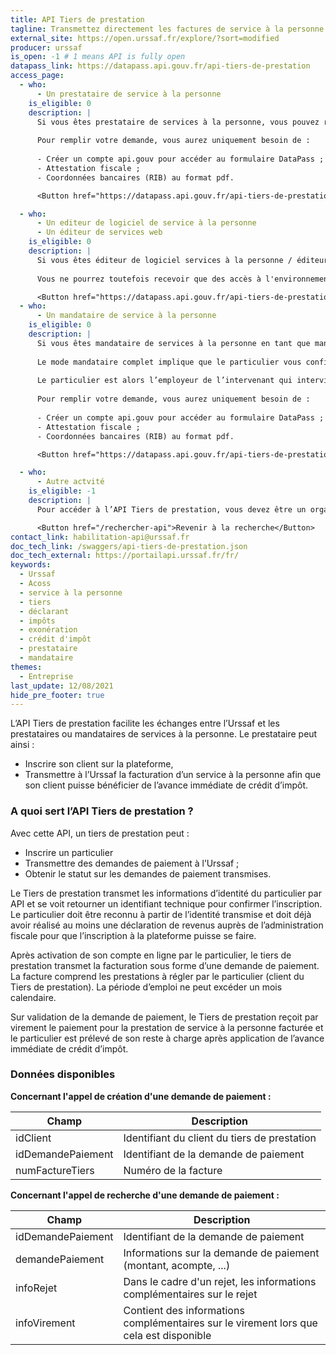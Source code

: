 ```yaml
---
title: API Tiers de prestation
tagline: Transmettez directement les factures de service à la personne à l’Urssaf pour que vos clients bénéficient de l’avance immédiate de crédit d’impôt.
external_site: https://open.urssaf.fr/explore/?sort=modified
producer: urssaf
is_open: -1 # 1 means API is fully open
datapass_link: https://datapass.api.gouv.fr/api-tiers-de-prestation
access_page:
  - who:
      - Un prestataire de service à la personne
    is_eligible: 0
    description: |
      Si vous êtes prestataire de services à la personne, vous pouvez remplir une demande d’habilitation à l’API.
      
      Pour remplir votre demande, vous aurez uniquement besoin de :
      
      - Créer un compte api.gouv pour accéder au formulaire DataPass ;
      - Attestation fiscale ;
      - Coordonnées bancaires (RIB) au format pdf. 

      <Button href="https://datapass.api.gouv.fr/api-tiers-de-prestation">Remplir une demande</Button>

  - who:
      - Un editeur de logiciel de service à la personne
      - Un éditeur de services web
    is_eligible: 0
    description: |
      Si vous êtes éditeur de logiciel services à la personne / éditeur de service web, vous pouvez remplir une demande d'habilitation à l'API.
      
      Vous ne pourrez toutefois recevoir que des accès à l'environnement de test, et non à l'environnement de production.

      <Button href="https://datapass.api.gouv.fr/api-tiers-de-prestation">Remplir une demande</Button>
  - who:
      - Un mandataire de service à la personne
    is_eligible: 0
    description: |
      Si vous êtes mandataire de services à la personne en tant que mandataire complet, vous pouvez remplir une demande d’habilitation à l’API. 
      
      Le mode mandataire complet implique que le particulier vous confie, contre rémunération, un certain nombre de tâches par contrat de mandat : recherche de candidatures, recrutement et embauche, calcul et établissement des bulletins de paie etc. et l’émission de votre part d’une facture à régler par le particulier.
      
      Le particulier est alors l’employeur de l’intervenant qui intervient à son domicile et vous procédez pour le compte du particulier au versement des cotisations et contributions sociales dues au titre de l'emploi du salarié concerné auprès de la branche recouvrement. 
      
      Pour remplir votre demande, vous aurez uniquement besoin de :
      
      - Créer un compte api.gouv pour accéder au formulaire DataPass ;
      - Attestation fiscale ;
      - Coordonnées bancaires (RIB) au format pdf. 

      <Button href="https://datapass.api.gouv.fr/api-tiers-de-prestation">Remplir une demande</Button>

  - who:
      - Autre actvité
    is_eligible: -1
    description: |
      Pour accéder à l’API Tiers de prestation, vous devez être un organisme de service à la personne au sens de l’article de l'article L. 7232-6 du code du travail.

      <Button href="/rechercher-api">Revenir à la recherche</Button>
contact_link: habilitation-api@urssaf.fr
doc_tech_link: /swaggers/api-tiers-de-prestation.json
doc_tech_external: https://portailapi.urssaf.fr/fr/
keywords:
  - Urssaf
  - Acoss
  - service à la personne
  - tiers
  - déclarant
  - impôts
  - exonération
  - crédit d'impôt
  - prestataire
  - mandataire
themes:
  - Entreprise
last_update: 12/08/2021
hide_pre_footer: true
---
```


L’API Tiers de prestation facilite les échanges entre l’Urssaf et les prestataires ou mandataires de services à la personne.
Le prestataire peut ainsi :

- Inscrire son client sur la plateforme,
- Transmettre à l’Urssaf la facturation d’un service à la personne afin que son client puisse bénéficier de l’avance immédiate de crédit d’impôt.

### A quoi sert l’API Tiers de prestation ?

Avec cette API, un tiers de prestation peut :

- Inscrire un particulier
- Transmettre des demandes de paiement à l’Urssaf ;
- Obtenir le statut sur les demandes de paiement transmises.

Le Tiers de prestation transmet les informations d’identité du particulier par API et se voit retourner un identifiant technique pour confirmer l’inscription. Le particulier doit être reconnu à partir de l’identité transmise et doit déjà avoir réalisé au moins une déclaration de revenus auprès de l’administration fiscale pour que l’inscription à la plateforme puisse se faire.

Après activation de son compte en ligne par le particulier, le tiers de prestation transmet la facturation sous forme d’une demande de paiement. La facture comprend les prestations à régler par le particulier (client du Tiers de prestation). La période d’emploi ne peut excéder un mois calendaire.

Sur validation de la demande de paiement, le Tiers de prestation reçoit par virement le paiement pour  la prestation de service à la personne facturée et le particulier est prélevé de son reste à charge après application de l’avance immédiate de crédit d’impôt.

### Données disponibles

**Concernant l'appel de création d'une demande de paiement :**

| Champ             | Description                                                                                                                          |
| ----------------- | ------------------------------------------------------------------------------------------------------------------------------------ |
| idClient          | Identifiant du client du tiers de prestation                                                                                         |
| idDemandePaiement | Identifiant de la demande de paiement                                                                                                |
| numFactureTiers   | Numéro de la facture                                                                          |

**Concernant l'appel de recherche d'une demande de paiement :**

| Champ             | Description                                                                                                                          |
| ----------------- | ------------------------------------------------------------------------------------------------------------------------------------ |
| idDemandePaiement | Identifiant de la demande de paiement                                                                                                |
| demandePaiement   | Informations sur la demande de paiement (montant, acompte, ...)                                                                      |
| infoRejet         | Dans le cadre d'un rejet, les informations complémentaires sur le rejet                                                              |
| infoVirement      | Contient des informations complémentaires sur le virement lors que cela est disponible                                               |
